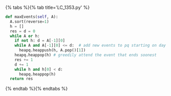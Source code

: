 {% tabs %}{% tab title='LC_1353.py' %}

```py
def maxEvents(self, A):
  A.sort(reverse=1)
  h = []
  res = d = 0
  while A or h:
    if not h: d = A[-1][0]
    while A and A[-1][0] <= d:  # add new events to pq starting on day d
      heapq.heappush(h, A.pop()[1])
    heapq.heappop(h) # greedily attend the event that ends soonest
    res += 1
    d += 1
    while h and h[0] < d:
      heapq.heappop(h)
  return res
```

{% endtab %}{% endtabs %}
